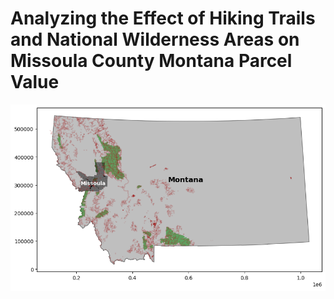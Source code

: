 # Analyzing the Effect of Hiking Trails and National Wilderness Areas on Missoula County Montana Parcel Value

![Montana](images/1.png)